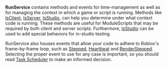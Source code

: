 **RunService** contains methods and events for time-management as well as for managing the context in which a game or script is running. Methods like [IsClient](https://developer.roblox.com/en-us/api-reference/function/RunService/IsClient), [IsServer](https://developer.roblox.com/en-us/api-reference/function/RunService/IsServer), [IsStudio](https://developer.roblox.com/en-us/api-reference/function/RunService/IsStudio), can help you determine under what context code is running. These methods are useful for ModuleScripts that may be required by both client and server scripts. Furthermore, [IsStudio](https://developer.roblox.com/en-us/api-reference/function/RunService/IsStudio) can be used to add special behaviors for in-studio testing.

RunService also houses events that allow your code to adhere to Roblox's frame-by-frame loop, such as [Stepped](https://developer.roblox.com/en-us/api-reference/event/RunService/Stepped), [Heartbeat](https://developer.roblox.com/en-us/api-reference/event/RunService/Heartbeat) and [RenderStepped](https://developer.roblox.com/en-us/api-reference/event/RunService/RenderStepped). Selecting the proper event to use for any case is important, so you should read [Task Scheduler](https://developer.roblox.com/en-us/articles/task-scheduler) to make an informed decision.